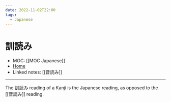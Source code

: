 ```yaml
---
date: 2022-11-02T22:00
tags:
  - Japanese
---
```

# 訓読み
- MOC: [[MOC Japanese]]
- [Home](https://misudashi.ga/)
- Linked notes: [[音読み]]
----------
The 訓読み reading of a Kanji is the Japanese reading, as opposed to the [[音読み]] reading.

